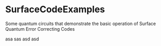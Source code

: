 # SurfaceCodeExamples
Some quantum circuits that demonstrate the basic operation of Surface Quantum Error Correcting Codes


asa
sas
asd
asd
